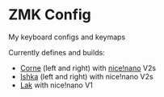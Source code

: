 # ZMK Config
My keyboard configs and keymaps

Currently defines and builds:
- [Corne](https://github.com/foostan/crkbd) (left and right) with [nice!nano](https://nicekeyboards.com/nice-nano) V2s
- [Ishka](https://github.com/BrokenFlows/ishka) (left and right) with nice!nano V2s
- [Lak](https://github.com/BrokenFlows/Lak) with nice!nano V1
